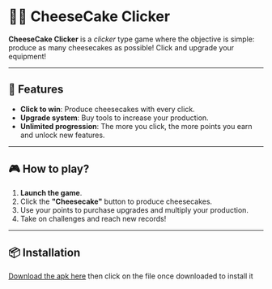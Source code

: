 # 🧀🍰 CheeseCake Clicker

**CheeseCake Clicker** is a *clicker* type game where the objective is simple: produce as many cheesecakes as possible! Click and upgrade your equipment!

---

## 🚀 Features

- **Click to win**: Produce cheesecakes with every click.
- **Upgrade system**: Buy tools to increase your production.
- **Unlimited progression**: The more you click, the more points you earn and unlock new features.

---

## 🎮 How to play?

1. **Launch the game**.
2. Click the **"Cheesecake"** button to produce cheesecakes.
3. Use your points to purchase upgrades and multiply your production.
4. Take on challenges and reach new records!

---

## 📦 Installation
[Download the apk here](https://github.com/Maelus-999/CheeseCakeClicker/releases/tag/B%C3%AAta)
then click on the file once downloaded to install it

